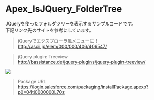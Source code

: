 Apex_IsJQuery_FolderTree
========================

JQueryを使ったフォルダツリーを表示するサンプルコードです。  
下記リンク先のサイトを参考にしています。  
  
>jQueryでエクスプローラ風メニューに！  
>http://ascii.jp/elem/000/000/406/406547/  
  
>jQuery plugin: Treeview  
>http://bassistance.de/jquery-plugins/jquery-plugin-treeview/  
  
<img src="http://cdn-ak.f.st-hatena.com/images/fotolife/t/tyoshikawa1106/20131127/20131127225729.png" />  
  
>Package URL  
>https://login.salesforce.com/packaging/installPackage.apexp?p0=04ti0000000L70z  
